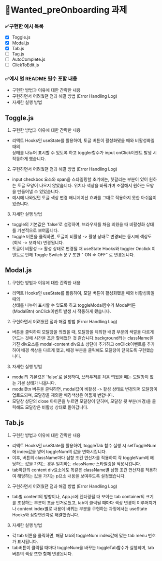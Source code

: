 # 📌Wanted_preOnboarding 과제

### :white_check_mark:구현한 예시 목록

- [x] Toggle.js
- [x] Modal.js
- [x] Tab.js
- [ ] Tag.js
- [ ] AutoComplete.js
- [ ] ClickToEdit.js

### :white_check_mark:예시 별 README 필수 포함 내용

- 구현한 방법과 이유에 대한 간략한 내용
- 구현하면서 어려웠던 점과 해결 방법 (Error Handling Log)
- 자세한 실행 방법

## Toggle.js

1. 구현한 방법과 이유에 대한 간략한 내용

- 리액트 Hooks인 useState를 활용하여, 토글 버튼이 활성화됐을 때와 비활성화일 때의<br>
  상태를 나누어 표시할 수 있도록 하고 toggler함수가 input onClick이벤트 발생 시 작동하게 했습니다.

2. 구현하면서 어려웠던 점과 해결 방법 (Error Handling Log)

- input checkbox 요소와 span을 스타일링할 초기에는, 헷갈리는 부분이 있어 원하는 토글 모양이
  나오지 않았습니다. 위치나 색상을 바꿔가며 조절해서 원하는 모양을 만들어낼 수 있었습니다.
- 예시에 나와있던 토글 색상 변경 애니메이션 효과를 그대로 적용하지 못한 아쉬움이 있습니다.

3. 자세한 실행 방법

- toggle의 기본값은 'false'로 설정하여, 브라우저를 처음 띄웠을 때 비활성화 상태를 기본적으로 보여줍니다.
- toggle 버튼을 클릭하면, 토글이 비활성 -> 활성 상태로 변경되는 동시에 색상도 (회색 -> 보라색) 변경됩니다.
- 토글이 비활성 -> 활성 상태로 변경될 때 useState Hooks와 toggler Onclick 이벤트로 인해
  Toggle Switch 문구 또한 " ON => OFF" 로 변경됩니다.

## Modal.js

1. 구현한 방법과 이유에 대한 간략한 내용

- 리액트 Hooks인 useState를 활용하여, 모달 버튼이 활성화됐을 때와 비활성화일 때의<br>
  상태를 나누어 표시할 수 있도록 하고 toggleModal함수가 Modal버튼(ModalBtn) onClick이벤트 발생 시 작동하게 했습니다.

2. 구현하면서 어려웠던 점과 해결 방법 (Error Handling Log)

- 버튼을 클릭하여 모달창을 띄웠을 때, 모달창을 제외한 배경 부분의 색깔을 다르게 만드는 것에 시간을 조금
  할애했던 것 같습니다.background라는 className을 가진 div요소를 modal-content div요소 상단에 추가하고
  onClick이벤트를 추가하여 배경 색상을 다르게 했고, 배경 부분을 클릭해도 모달창이 닫히도록 구현했습니다.

3. 자세한 실행 방법

- modal의 기본값은 'false'로 설정하여, 브라우저를 처음 띄웠을 때는 모달창이 없는 기본 상태가 나옵니다.
- modalBtn 버튼을 클릭하면, modal값이 비활성 -> 활성 상태로 변경되어 모달창이 업로드되며, 모달창을 제외한
  배경색상은 어둡게 변합니다.
- 모달창 상단의 close 아이콘을 누르면 모달창이 닫히며, 모달창 뒷 부분(배경)을 클릭해도 모달창은 비활성 상태로 돌아갑니다.

## Tab.js

1. 구현한 방법과 이유에 대한 간략한 내용

- 리액트 Hooks인 useState를 활용하여, toggleTab 함수 실행 시 setToggleNum에 index값을 넣어 toggleNum의 값을 변화시킵니다.
- 이후, 버튼의 className마다 삼항 조건 연산자를 적용하여 각 toggleNum에 해당하는 값을 가지는 경우 일치하는 className
  스타일링을 적용시킵니다.
- tab하단의 content div요소에도 똑같은 className별 삼항 조건 연산자를 적용하여 해당하는 값을 가지는 p요소 내용을 보여주도록
  설정했습니다.

2. 구현하면서 어려웠던 점과 해결 방법 (Error Handling Log)

- tab별 content의 방향이나, App.js에 렌더링될 때 보이는 tab container의 크기를 조정하는 부분이 조금 번거로웠고,
  tab이 클릭될 때마다 색상 변경이 이루어지거나 content index별로 내용이 바뀌는 부분을 구현하는 과정에서는 useState Hooks와
  삼항연산자로 해결했습니다.

3. 자세한 실행 방법

- 각 tab 버튼을 클릭하면, 해당 tab의 toggleNum index값에 맞는 tab menu 번호가 표시됩니다.
- tab버튼이 클릭될 때마다 toggleNum을 바꾸는 toggleTab함수가 실행되며, tab 버튼의 색상 또한 함께 변경됩니다.
